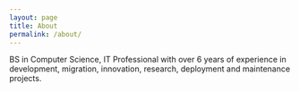```yaml
---
layout: page
title: About
permalink: /about/
---
```


BS in Computer Science, IT Professional with over 6 years of experience in development, migration, innovation, research, deployment and maintenance projects.
